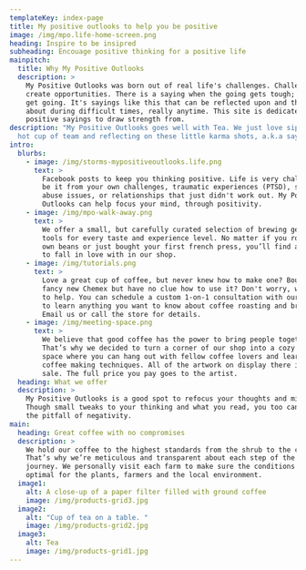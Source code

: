 ```yaml
---
templateKey: index-page
title: My positive outlooks to help you be positive
image: /img/mpo.life-home-screen.png
heading: Inspire to be insipred
subheading: Encouage positive thinking for a positive life
mainpitch:
  title: Why My Positive Outlooks
  description: >
    My Positive Outlooks was born out of real life's challenges. Challenges
    create opportunities. There is a saying when the going gets tough; the tough
    get going. It's sayings like this that can be reflected upon and thought
    about during difficult times, really anytime. This site is dedicated to
    positive sayings to draw strength from.    
description: "My Positive Outlooks goes well with Tea. We just love sipping on a
  hot cup of team and reflecting on these little karma shots, a.k.a sayings. "
intro:
  blurbs:
    - image: /img/storms-mypositiveoutlooks.life.png
      text: >
        Facebook posts to keep you thinking positive. Life is very challenging,
        be it from your own challenges, traumatic experiences (PTSD), substance
        abuse issues, or relationships that just didn't work out. My Positive
        Outlooks can help focus your mind, through positivity. 
    - image: /img/mpo-walk-away.png
      text: >
        We offer a small, but carefully curated selection of brewing gear and
        tools for every taste and experience level. No matter if you roast your
        own beans or just bought your first french press, you’ll find a gadget
        to fall in love with in our shop.
    - image: /img/tutorials.png
      text: >
        Love a great cup of coffee, but never knew how to make one? Bought a
        fancy new Chemex but have no clue how to use it? Don't worry, we’re here
        to help. You can schedule a custom 1-on-1 consultation with our baristas
        to learn anything you want to know about coffee roasting and brewing.
        Email us or call the store for details.
    - image: /img/meeting-space.png
      text: >
        We believe that good coffee has the power to bring people together.
        That’s why we decided to turn a corner of our shop into a cozy meeting
        space where you can hang out with fellow coffee lovers and learn about
        coffee making techniques. All of the artwork on display there is for
        sale. The full price you pay goes to the artist.
  heading: What we offer
  description: >
    My Positive Outlooks is a good spot to refocus your thoughts and mindset.
    Though small tweaks to your thinking and what you read, you too can overcome
    the pitfall of negativity. 
main:
  heading: Great coffee with no compromises
  description: >
    We hold our coffee to the highest standards from the shrub to the cup.
    That’s why we’re meticulous and transparent about each step of the coffee’s
    journey. We personally visit each farm to make sure the conditions are
    optimal for the plants, farmers and the local environment.
  image1:
    alt: A close-up of a paper filter filled with ground coffee
    image: /img/products-grid3.jpg
  image2:
    alt: "Cup of tea on a table. "
    image: /img/products-grid2.jpg
  image3:
    alt: Tea
    image: /img/products-grid1.jpg
---
```

